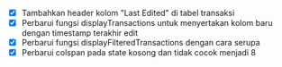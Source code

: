 - [x] Tambahkan header kolom "Last Edited" di tabel transaksi
- [x] Perbarui fungsi displayTransactions untuk menyertakan kolom baru dengan timestamp terakhir edit
- [x] Perbarui fungsi displayFilteredTransactions dengan cara serupa
- [x] Perbarui colspan pada state kosong dan tidak cocok menjadi 8
